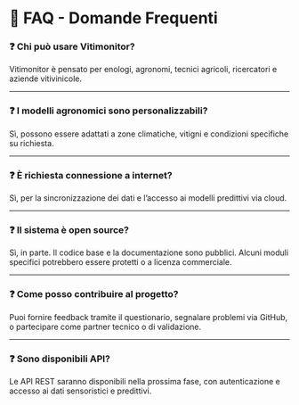 # 💬 FAQ - Domande Frequenti

### ❓ Chi può usare Vitimonitor?

Vitimonitor è pensato per enologi, agronomi, tecnici agricoli, ricercatori e aziende vitivinicole.

---

### ❓ I modelli agronomici sono personalizzabili?

Sì, possono essere adattati a zone climatiche, vitigni e condizioni specifiche su richiesta.

---

### ❓ È richiesta connessione a internet?

Sì, per la sincronizzazione dei dati e l’accesso ai modelli predittivi via cloud.

---

### ❓ Il sistema è open source?

Sì, in parte. Il codice base e la documentazione sono pubblici. Alcuni moduli specifici potrebbero essere protetti o a licenza commerciale.

---

### ❓ Come posso contribuire al progetto?

Puoi fornire feedback tramite il questionario, segnalare problemi via GitHub, o partecipare come partner tecnico o di validazione.

---

### ❓ Sono disponibili API?

Le API REST saranno disponibili nella prossima fase, con autenticazione e accesso ai dati sensoristici e predittivi.

